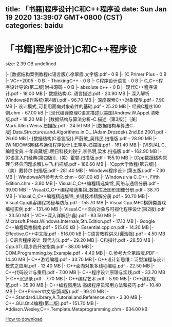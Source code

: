 
title: 「书籍]程序设计]C和C++程序设
date: Sun Jan 19 2020 13:39:07 GMT+0800 (CST)    
categories: baidu
---

# 「书籍]程序设计]C和C++程序设
size: 2.39 GB
 undefined
 
|- [数据结构案例教程(c语言版)].徐翠霞.文字版.pdf - 0 B
|- [C Primer Plus - 0 B
|- VC++2005 - 0 B
|- ThinkingC++ - 0 B
|- C程序设计语言 - 0 B
|- C_C++程序设计导论(第二版)附书源码 - 0 B
|- absolute c++ - 0 B
|- 现代C++程序设计.pdf - 18.00 MB
|- 数据结构.C..语言描述.pdf - 20.90 MB
|- 深入解析Windows操作系统(第4版).pdf - 96.70 MB
|- 深度探索C++对象模型.pdf - 7.90 MB
|- 设计模式_可复用面向对象软件的基础.pdf - 25.20 MB
|- 经典C程序100例.chm - 67.00 kB
|- [现代编译原理C语言描述].(美国)Andrew.W.Appel.清晰版.pdf - 18.20 MB
|- [数据结构与算法分析–C.描述（第3版）]（美）Mark.Allen.Weiss.扫描版.pdf - 24.50 MB
|- [数据结构与算法C..版].Data.Structures.and.Algorithms.in.C...(Adam.Drozdek).2nd.Ed.2001.pdf - 26.60 MB
|- [数据结构(C语言版)].严蔚敏_吴伟民.扫描版.pdf - 28.90 MB
|- [WINDOWS网络与通信程序设计].王艳平.扫描版.pdf - 161.40 MB
|- [VISUAL.C.编程宝典.十年典藏版].明日科技刘锐宁,李伟明,梁水.扫描版.pdf - 162.90 MB
|- [C语言入门经典(第四版)].（美）霍顿.扫描版.pdf - 155.10 MB
|- [Cpp数据结构原理与经典问题求解].左飞.扫描版.pdf - 186.60 MB
|- [Cpp大学教程(第五版)].（美）戴特尔.扫描版.pdf - 281.40 MB
|- Windows程序设计(第五版).pdf - 7.30 MB
|- WindowsAPI参考大全.chm - 681.00 kB
|- Windows via C_C++, Fifth Edition.chm - 3.80 MB
|- Visual.C_C++编程精选集锦_网络与通信分册.pdf - 39.90 MB
|- Visual.C_C++编程精选集锦_数据库及图形图像分册.pdf - 38.70 MB
|- Visual.C_C++编程精选集锦_关键技术精解分册.pdf - 50.70 MB
|- Visual.Cpp黑客编程揭秘与防范.pdf - 155.70 MB
|- Visual.Cpp.MFC棋牌类游戏编程实例.pdf - 131.40 MB
|- Visual.C++面向对象与可视化程序设计(第2版).pdf - 33.50 MB
|- VC++深入详解(孙鑫).pdf - 83.50 MB
|- Microsoft.Press.Windows.Internals,5th.Edition.pdf - 17.10 MB
|- Google C++编程风格指南.pdf - 515.00 kB
|- Essential.cpp.cn.pdf - 14.20 MB
|- Effective.C++中文版.pdf - 516.00 kB
|- C语言教程讲义(谭浩强).pdf - 4.50 MB
|- C语言程序设计_现代方法.pdf - 29.20 MB
|- C和指针.pdf - 28.50 MB
|- Cpp.STL程序员开发指南.pdf - 88.00 MB
|- COM.Programming.by.Example.pdf - 4.40 MB
|- C.参考大全第四版.PDF - 14.40 MB
|- C++游戏编程.pdf - 33.70 MB
|- C++设计新思维：泛型编程与设计模式之应用.pdf - 13.40 MB
|- C++面向对象多线程编程.pdf - 22.50 MB
|- C++代码设计与重用.pdf - 7.00 MB
|- C++程序设计原理与实践.pdf - 33.70 MB
|- C++沉思录.pdf - 7.70 MB
|- C++编程艺术.pdf - 5.90 MB
|- C++编程规范.pdf - 35.90 MB
|- C++编程惯用法.高级程序员常用方法和技巧.pdf - 10.40 MB
|- C++Primer中文版(第4版).pdf - 99.20 MB
|- C++.Standard.Library,A.Tutorial.and.Reference.chm - 3.30 MB
|- C++.GUI.Qt.4编程(第二版).pdf - 151.70 MB
|- Addison.Wesley,C++.Template.Metaprogramming.chm - 634.00 kB

[How to download](https://bpcam.bemobtrk.com/go/2ceec3aa-1ca2-46d6-b9ff-aaa5c184517c?jno=3533)